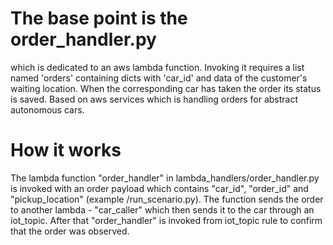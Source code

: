 # The base point is the order_handler.py
which is dedicated to an aws lambda function. Invoking it requires a list named 'orders' containing dicts with 'car_id'
and data of the customer's waiting location. When the corresponding car has taken the order its status is saved.
Based on aws services which is handling orders for abstract autonomous cars.

# How it works
The lambda function "order_handler" in lambda_handlers/order_handler.py is invoked with an order payload which contains
"car_id", "order_id" and "pickup_location" (example /run_scenario.py). The function sends the order to another lambda - 
"car_caller" which then sends it to the car through an iot_topic. After that "order_handler" is invoked from iot_topic
rule to confirm that the order was observed.
